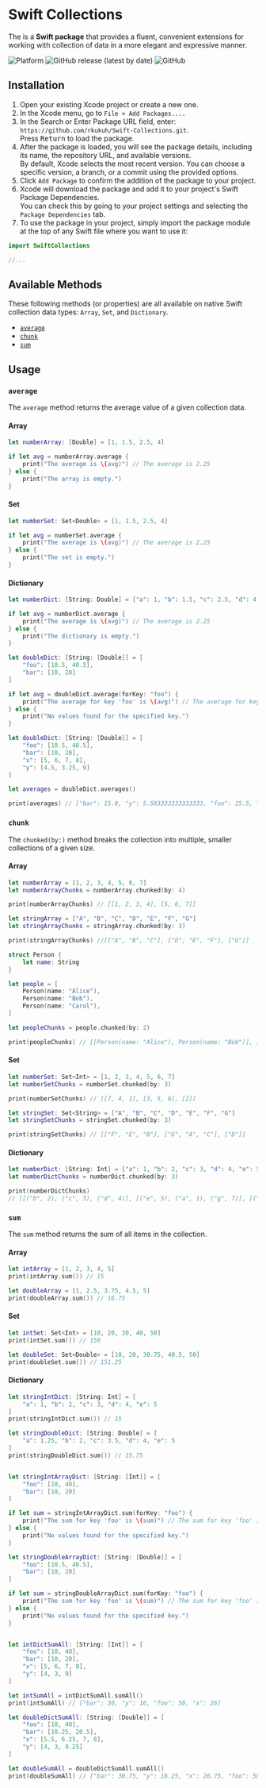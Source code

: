 # Swift Collections

The is a **Swift package**  that provides a fluent, convenient extensions for working with collection of data in a more elegant and expressive manner.

![Platform](https://img.shields.io/badge/platforms-iOS%20%7C%20macOS%20%7C%20tvOS%20%7C%20watchOS-333333.svg)
![GitHub release (latest by date)](https://img.shields.io/github/v/release/rkukuh/Swift-Collections)
![GitHub](https://img.shields.io/github/license/rkukuh/Swift-Collections)

## Installation

1. Open your existing Xcode project or create a new one.
2. In the Xcode menu, go to `File > Add Packages....`
3. In the Search or Enter Package URL field, enter: `https://github.com/rkukuh/Swift-Collections.git`.  
Press <kbd>Return</kbd> to load the package.
4. After the package is loaded, you will see the package details, including its name, the repository URL, and available versions.  
By default, Xcode selects the most recent version. You can choose a specific version, a branch, or a commit using the provided options.
5. Click `Add Package` to confirm the addition of the package to your project.
6. Xcode will download the package and add it to your project's Swift Package Dependencies.  
You can check this by going to your project settings and selecting the `Package Dependencies` tab.
7. To use the package in your project, simply import the package module at the top of any Swift file where you want to use it:

```swift
import SwiftCollections

//...
```

## Available Methods

These following methods (or properties) are all available on native Swift collection data types: `Array`, `Set`, and `Dictionary`.

- [`average`](https://github.com/rkukuh/Swift-Collections#average)
- [`chunk`](https://github.com/rkukuh/Swift-Collections#average)
- [`sum`](https://github.com/rkukuh/Swift-Collections#sum)

## Usage

### `average`

The `average` method returns the average value of a given collection data.

#### Array

```swift
let numberArray: [Double] = [1, 1.5, 2.5, 4]

if let avg = numberArray.average {
    print("The average is \(avg)") // The average is 2.25
} else {
    print("The array is empty.")
}
```

#### Set

```swift
let numberSet: Set<Double> = [1, 1.5, 2.5, 4]

if let avg = numberSet.average {
    print("The average is \(avg)") // The average is 2.25
} else {
    print("The set is empty.")
}
```

#### Dictionary

```swift
let numberDict: [String: Double] = ["a": 1, "b": 1.5, "c": 2.5, "d": 4]

if let avg = numberDict.average {
    print("The average is \(avg)") // The average is 2.25
} else {
    print("The dictionary is empty.")
}

let doubleDict: [String: [Double]] = [
    "foo": [10.5, 40.5],
    "bar": [10, 20]
]

if let avg = doubleDict.average(forKey: "foo") {
    print("The average for key 'foo' is \(avg)") // The average for key 'foo' is 25.5
} else {
    print("No values found for the specified key.")
}

let doubleDict: [String: [Double]] = [
    "foo": [10.5, 40.5],
    "bar": [10, 20],
    "x": [5, 6, 7, 8],
    "y": [4.5, 3.25, 9]
]

let averages = doubleDict.averages()

print(averages) // ["bar": 15.0, "y": 5.583333333333333, "foo": 25.5, "x": 6.5]
```

### `chunk`

The `chunked(by:)` method breaks the collection into multiple, smaller collections of a given size.

#### Array

```swift
let numberArray = [1, 2, 3, 4, 5, 6, 7]
let numberArrayChunks = numberArray.chunked(by: 4)

print(numberArrayChunks) // [[1, 2, 3, 4], [5, 6, 7]]
```

```swift
let stringArray = ["A", "B", "C", "D", "E", "F", "G"]
let stringArrayChunks = stringArray.chunked(by: 3)

print(stringArrayChunks) //[["A", "B", "C"], ["D", "E", "F"], ["G"]]
```

```swift
struct Person {
    let name: String
}

let people = [
    Person(name: "Alice"),
    Person(name: "Bob"),
    Person(name: "Carol"),
]

let peopleChunks = people.chunked(by: 2)

print(peopleChunks) // [[Person(name: "Alice"), Person(name: "Bob")], [Person(name: "Carol")]]
```

#### Set

```swift
let numberSet: Set<Int> = [1, 2, 3, 4, 5, 6, 7]
let numberSetChunks = numberSet.chunked(by: 3)

print(numberSetChunks) // [[7, 4, 1], [3, 5, 6], [2]]

let stringSet: Set<String> = ["A", "B", "C", "D", "E", "F", "G"]
let stringSetChunks = stringSet.chunked(by: 3)

print(stringSetChunks) // [["F", "E", "B"], ["G", "A", "C"], ["D"]]
```

#### Dictionary

```swift
let numberDict: [String: Int] = ["a": 1, "b": 2, "c": 3, "d": 4, "e": 5, "f": 6, "g": 7]
let numberDictChunks = numberDict.chunked(by: 3)

print(numberDictChunks)
// [[("b", 2), ("c", 3), ("d", 4)], [("e", 5), ("a", 1), ("g", 7)], [("f", 6)]]
```

### `sum`

The `sum` method returns the sum of all items in the collection.

#### Array

```swift
let intArray = [1, 2, 3, 4, 5]
print(intArray.sum()) // 15

let doubleArray = [1, 2.5, 3.75, 4.5, 5]
print(doubleArray.sum()) // 16.75
```

#### Set

```swift
let intSet: Set<Int> = [10, 20, 30, 40, 50]
print(intSet.sum()) // 150

let doubleSet: Set<Double> = [10, 20, 30.75, 40.5, 50]
print(doubleSet.sum()) // 151.25
```

#### Dictionary

```swift
let stringIntDict: [String: Int] = [
    "a": 1, "b": 2, "c": 3, "d": 4, "e": 5
]
print(stringIntDict.sum()) // 15

let stringDoubleDict: [String: Double] = [
    "a": 1.25, "b": 2, "c": 3.5, "d": 4, "e": 5
]
print(stringDoubleDict.sum()) // 15.75


let stringIntArrayDict: [String: [Int]] = [
    "foo": [10, 40],
    "bar": [10, 20]
]

if let sum = stringIntArrayDict.sum(forKey: "foo") {
    print("The sum for key 'foo' is \(sum)") // The sum for key 'foo' is 50
} else {
    print("No values found for the specified key.")
}

let stringDoubleArrayDict: [String: [Double]] = [
    "foo": [10.5, 40.5],
    "bar": [10, 20]
]

if let sum = stringDoubleArrayDict.sum(forKey: "foo") {
    print("The sum for key 'foo' is \(sum)") // The sum for key 'foo' is 51.0
} else {
    print("No values found for the specified key.")
}


let intDictSumAll: [String: [Int]] = [
    "foo": [10, 40],
    "bar": [10, 20],
    "x": [5, 6, 7, 8],
    "y": [4, 3, 9]
]

let intSumAll = intDictSumAll.sumAll()
print(intSumAll) // ["bar": 30, "y": 16, "foo": 50, "x": 26]

let doubleDictSumAll: [String: [Double]] = [
    "foo": [10, 40],
    "bar": [10.25, 20.5],
    "x": [5.5, 6.25, 7, 8],
    "y": [4, 3, 9.25]
]

let doubleSumAll = doubleDictSumAll.sumAll()
print(doubleSumAll) // ["bar": 30.75, "y": 16.25, "x": 26.75, "foo": 50.0]
```


